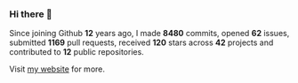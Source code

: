 ### Hi there 👋

Since joining Github **12** years ago, I made **8480** commits, opened **62** issues, submitted **1169** pull requests, received **120** stars across **42** projects and contributed to **12** public repositories.

Visit <a href="https://j15h.nu">my website</a> for more.
